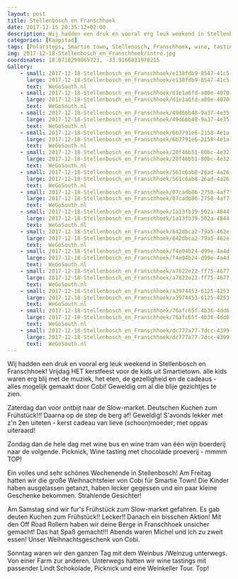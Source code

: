 ```yaml
---
layout: post
title: Stellenbosch en Franschhoek
date: 2017-12-15 20:35:12+02:00
description: Wij hadden een druk en vooral erg leuk weekend in Stellenbosch en Franschhoek!  Vrijdag HET kerstfeest voor de kids uit Smartietown. alle kids waren erg blij met de muziek, het eten..
categories: [Kaapstad]
tags: [Polarsteps, Smartie town, Stellenosch, Franschhoek, wine, tasting]
img: 2017-12-18-Stellenbosch_en_Franschhoek/intro.jpg
coordinates: 18.8718299865723, -33.9166831970215
Gallery:
    - small: 2017-12-18-Stellenbosch_en_Franschhoek/e138fdb9-8547-41c5-97ba-bcc77430ec14_large_image.jpg
      large: 2017-12-18-Stellenbosch_en_Franschhoek/e138fdb9-8547-41c5-97ba-bcc77430ec14_large_image.jpg
      text:  WeGoSouth.nl
    - small: 2017-12-18-Stellenbosch_en_Franschhoek/d1e1a6fd-a80e-4070-b51b-b400de63f379_large_image.jpg
      large: 2017-12-18-Stellenbosch_en_Franschhoek/d1e1a6fd-a80e-4070-b51b-b400de63f379_large_image.jpg
      text:  WeGoSouth.nl
    - small: 2017-12-18-Stellenbosch_en_Franschhoek/49d66b48-9a37-4e35-8ef5-561822dd1672_large_image.jpg
      large: 2017-12-18-Stellenbosch_en_Franschhoek/49d66b48-9a37-4e35-8ef5-561822dd1672_large_image.jpg
      text:  WeGoSouth.nl
    - small: 2017-12-18-Stellenbosch_en_Franschhoek/6b7791e6-2158-4e1a-a5ed-a213b1e49c92_large_image.jpg
      large: 2017-12-18-Stellenbosch_en_Franschhoek/6b7791e6-2158-4e1a-a5ed-a213b1e49c92_large_image.jpg
      text:  WeGoSouth.nl
    - small: 2017-12-18-Stellenbosch_en_Franschhoek/20f46b51-80bc-4e32-b440-5f8e3a7b1c43_large_image.jpg
      large: 2017-12-18-Stellenbosch_en_Franschhoek/20f46b51-80bc-4e32-b440-5f8e3a7b1c43_large_image.jpg
      text:  WeGoSouth.nl
    - small: 2017-12-18-Stellenbosch_en_Franschhoek/561c6ab8-26ad-4a26-8ee1-23ec21a524db_large_image.jpg
      large: 2017-12-18-Stellenbosch_en_Franschhoek/561c6ab8-26ad-4a26-8ee1-23ec21a524db_large_image.jpg
      text:  WeGoSouth.nl
    - small: 2017-12-18-Stellenbosch_en_Franschhoek/07cadb86-2750-4af7-951d-206ba33e0abb_large_image.jpg
      large: 2017-12-18-Stellenbosch_en_Franschhoek/07cadb86-2750-4af7-951d-206ba33e0abb_large_image.jpg
      text:  WeGoSouth.nl
    - small: 2017-12-18-Stellenbosch_en_Franschhoek/1a13fb39-502a-4844-bfe5-ec0734dac8be_large_image.jpg
      large: 2017-12-18-Stellenbosch_en_Franschhoek/1a13fb39-502a-4844-bfe5-ec0734dac8be_large_image.jpg
      text:  WeGoSouth.nl
    - small: 2017-12-18-Stellenbosch_en_Franschhoek/642dbca2-79a5-462e-9569-c9852ba6ff7e_large_image.jpg
      large: 2017-12-18-Stellenbosch_en_Franschhoek/642dbca2-79a5-462e-9569-c9852ba6ff7e_large_image.jpg
      text:  WeGoSouth.nl
    - small: 2017-12-18-Stellenbosch_en_Franschhoek/f4e04b24-d99e-4a4d-88da-c795052b9ef0_large_image.jpg
      large: 2017-12-18-Stellenbosch_en_Franschhoek/f4e04b24-d99e-4a4d-88da-c795052b9ef0_large_image.jpg
      text:  WeGoSouth.nl
    - small: 2017-12-18-Stellenbosch_en_Franschhoek/a7822e22-ff75-4677-8435-27f9bca8c859_large_image.jpg
      large: 2017-12-18-Stellenbosch_en_Franschhoek/a7822e22-ff75-4677-8435-27f9bca8c859_large_image.jpg
      text:  WeGoSouth.nl
    - small: 2017-12-18-Stellenbosch_en_Franschhoek/a3974453-6125-4253-b1b2-2e27a0170aa0_large_image.jpg
      large: 2017-12-18-Stellenbosch_en_Franschhoek/a3974453-6125-4253-b1b2-2e27a0170aa0_large_image.jpg
      text:  WeGoSouth.nl
    - small: 2017-12-18-Stellenbosch_en_Franschhoek/76afc65f-4b36-4dd6-8fea-c5aa46e2927e_large_image.jpg
      large: 2017-12-18-Stellenbosch_en_Franschhoek/76afc65f-4b36-4dd6-8fea-c5aa46e2927e_large_image.jpg
      text:  WeGoSouth.nl
    - small: 2017-12-18-Stellenbosch_en_Franschhoek/dc777a77-7dcc-4399-be74-4bc7aabae547_large_image.jpg
      large: 2017-12-18-Stellenbosch_en_Franschhoek/dc777a77-7dcc-4399-be74-4bc7aabae547_large_image.jpg
      text:  WeGoSouth.nl
---
```

Wij hadden een druk en vooral erg leuk weekend in Stellenbosch en Franschhoek! 
Vrijdag HET kerstfeest voor de kids uit Smartietown. alle kids waren erg blij met de muziek, het eten, de gezelligheid en de cadeaus - alles mogelijk gemaakt door Cobi! Geweldig om al die blije gezichtjes te zien. 

Zaterdag dan voor ontbijt naar de Slow-market. Deutschen Kuchen zum Frühstück!!! 
Daarna op de step de berg af! Geweldig! 
S'avonds lekker met z'n 2en uiteten - kerst cadeau van lieve (schoon)moeder; met oppas uiteraard! 

Zondag dan de hele dag met wine bus en wine tram van één wijn boerderij naar de volgende. Picknick, Wine tasting met chocolade proeverij - mmmm TOP! 


Ein volles und sehr schönes Wochenende in Stellenbosch! 
Am Freitag hatten wir die große Weihnachtsfeier von Cobi für Smartie Town! Die Kinder haben ausgelassen getanzt, haben lecker gegessen und ein paar kleine Geschenke bekommen. Strahlende Gesichter! 

Am Samstag sind wir fur's Frühstück zum Slow-market gefahren. Es gab deuten Kuchen zum Frühstück!! Lecker!! 
Danach ein bisschen Aktion! Mit den Off Road Rollern haben wir deine Berge in Franschhoek unsicher gemacht! Das hat Spaß gemacht!!! 
Abends waren Michel und ich zu zweit essen! Unser Weihnachtsgeschenk von Cobi. 

Sonntag waren wir den ganzen Tag mit dem Weinbus /Weinzug  unterwegs. Von einer Farm zur anderen. Unterwegs hatten wir wine tastings mit passender Lindt Schokolade, Picknick und eine Weinkeller Tour. Top! 
